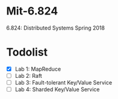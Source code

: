 # Mit-6.824
6.824: Distributed Systems Spring 2018
# Todolist
- [x] Lab 1: MapReduce
- [ ] Lab 2: Raft
- [ ] Lab 3: Fault-tolerant Key/Value Service
- [ ] Lab 4: Sharded Key/Value Service

